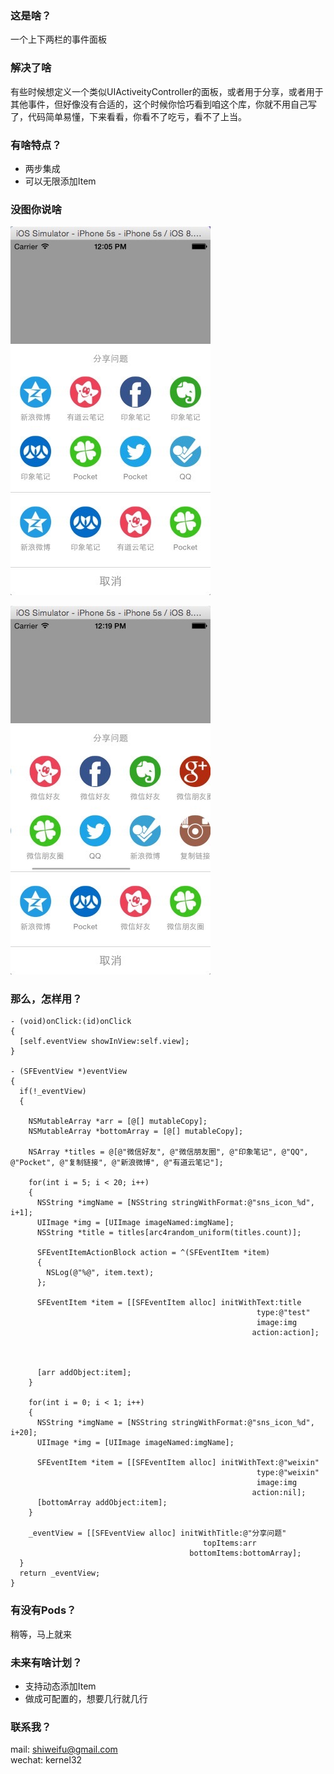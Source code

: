 ### 这是啥？

一个上下两栏的事件面板

### 解决了啥

有些时候想定义一个类似UIActiveityController的面板，或者用于分享，或者用于其他事件，但好像没有合适的，这个时候你恰巧看到咱这个库，你就不用自己写了，代码简单易懂，下来看看，你看不了吃亏，看不了上当。

### 有啥特点？

 - 两步集成
 - 可以无限添加Item


### 没图你说啥

![](event_view.jpg)

![](event_view_scroll.jpg)

### 那么，怎样用？

```
- (void)onClick:(id)onClick
{
  [self.eventView showInView:self.view];
}

- (SFEventView *)eventView
{
  if(!_eventView)
  {

    NSMutableArray *arr = [@[] mutableCopy];
    NSMutableArray *bottomArray = [@[] mutableCopy];

    NSArray *titles = @[@"微信好友", @"微信朋友圈", @"印象笔记", @"QQ", @"Pocket", @"复制链接", @"新浪微博", @"有道云笔记"];

    for(int i = 5; i < 20; i++)
    {
      NSString *imgName = [NSString stringWithFormat:@"sns_icon_%d", i+1];
      UIImage *img = [UIImage imageNamed:imgName];
      NSString *title = titles[arc4random_uniform(titles.count)];

      SFEventItemActionBlock action = ^(SFEventItem *item)
      {
        NSLog(@"%@", item.text);
      };

      SFEventItem *item = [[SFEventItem alloc] initWithText:title
                                                       type:@"test"
                                                       image:img
                                                      action:action];



      [arr addObject:item];
    }

    for(int i = 0; i < 1; i++)
    {
      NSString *imgName = [NSString stringWithFormat:@"sns_icon_%d", i+20];
      UIImage *img = [UIImage imageNamed:imgName];

      SFEventItem *item = [[SFEventItem alloc] initWithText:@"weixin"
                                                       type:@"weixin"
                                                       image:img
                                                      action:nil];
      [bottomArray addObject:item];
    }

    _eventView = [[SFEventView alloc] initWithTitle:@"分享问题"
                                           topItems:arr
                                        bottomItems:bottomArray];
  }
  return _eventView;
}
```


### 有没有Pods？

稍等，马上就来

### 未来有啥计划？

 - 支持动态添加Item
 - 做成可配置的，想要几行就几行 


### 联系我？

mail: shiweifu@gmail.com  
wechat: kernel32

